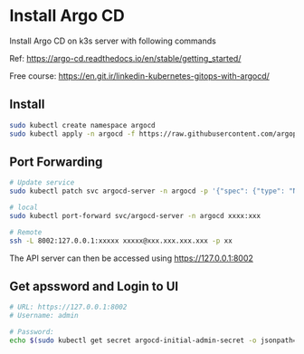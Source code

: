 # Install Argo CD

Install Argo CD on k3s server with following commands

Ref: https://argo-cd.readthedocs.io/en/stable/getting_started/

Free course: https://en.git.ir/linkedin-kubernetes-gitops-with-argocd/

## Install

```bash
sudo kubectl create namespace argocd
sudo kubectl apply -n argocd -f https://raw.githubusercontent.com/argoproj/argo-cd/stable/manifests/install.yaml
```

## Port Forwarding

```sh
# Update service
sudo kubectl patch svc argocd-server -n argocd -p '{"spec": {"type": "NodePort"}}'

# local
sudo kubectl port-forward svc/argocd-server -n argocd xxxx:xxx

# Remote
ssh -L 8002:127.0.0.1:xxxxx xxxxx@xxx.xxx.xxx.xxx -p xx
```

The API server can then be accessed using https://127.0.0.1:8002

## Get apssword and Login to UI

```sh
# URL: https://127.0.0.1:8002
# Username: admin

# Password: 
echo $(sudo kubectl get secret argocd-initial-admin-secret -o jsonpath="{.data.password}" -n argocd | base64 --decode)
```
